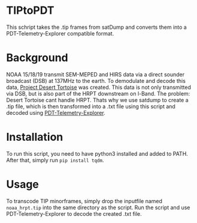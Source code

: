 # TIPtoPDT
This schript takes the .tip frames from satDump and converts them into a PDT-Telemetry-Explorer compatible format.

# Background
NOAA 15/18/19 transmit SEM-MEPED and HIRS data via a direct sounder broadcast (DSB) at 137MHz to the earth.
To demodulate and decode this data, [Project Desert Tortoise](https://github.com/nebarnix/Project-Desert-Tortoise) was created.
This data is not only transmitted via DSB, but is also part of the HRPT downstream on l-Band. 
The problem: Desert Tortoise cant handle HRPT. Thats why we use satdump to create a .tip file, which is then transformed into a .txt file using this script
and decoded using [PDT-Telemetry-Explorer](https://github.com/nebarnix/Project-Desert-Tortoise).

# Installation
To run this script, you need to have python3 installed and added to PATH. After that, simply run `pip install tqdm`.

# Usage
To transcode TIP minorframes, simply drop the inputfile named `noaa_hrpt.tip` into the same directory as the script. 
Run the script and use PDT-Telemetry-Explorer to decode the created .txt file.
